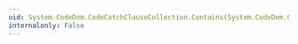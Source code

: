 ```yaml
---
uid: System.CodeDom.CodeCatchClauseCollection.Contains(System.CodeDom.CodeCatchClause)
internalonly: False
---
```

